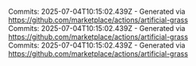 Commits: 2025-07-04T10:15:02.439Z - Generated via https://github.com/marketplace/actions/artificial-grass
<br>
Commits: 2025-07-04T10:15:02.439Z - Generated via https://github.com/marketplace/actions/artificial-grass
<br>
Commits: 2025-07-04T10:15:02.439Z - Generated via https://github.com/marketplace/actions/artificial-grass
<br>
